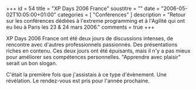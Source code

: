 +++
id = 54
title = "XP Days 2006 France"
soustitre = ""
date = "2006-05-02T10:05:00+01:00"
categories = [ "Conférences" ]
description = "Retour sur les conférences dédiées à l'extreme programming et à l'Agilité qui ont eu lieu à Paris les 23 & 24 mars 2006."
comments = true
+++

<div class="chapo"></div>
XP Days 2006 France ont été deux jours de discussions intenses, de rencontre avec d'autres professionnels passionnés. Des présentations riches en contenu. Ces deux jours ont été épuisants, mais il n'y a pas mieux pour améliorer ses compétences personnelles. "Apprendre avec plaisir" serait un bon slogan.

C'était la première fois que j'assistais à ce type d'évènement. Une révélation. Le rendez-vous est pris pour l'année prochaine.